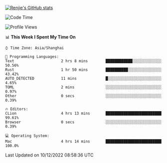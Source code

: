 [![Renjie's GitHub stats](https://github-readme-stats.vercel.app/api?username=liurenjie1024&show_icons=true&theme=chartreuse-dark)](https://github.com/anuraghazra/github-readme-stats)

<!--START_SECTION:waka-->
![Code Time](http://img.shields.io/badge/Code%20Time-391%20hrs%2050%20mins-blue)

![Profile Views](http://img.shields.io/badge/Profile%20Views-21-blue)

📊 **This Week I Spent My Time On** 

```text
⌚︎ Time Zone: Asia/Shanghai

💬 Programming Languages: 
Text                     2 hrs 8 mins        ████████████░░░░░░░░░░░░░   50.56% 
Rust                     1 hr 50 mins        ██████████░░░░░░░░░░░░░░░   43.42% 
AUTO_DETECTED            11 mins             █░░░░░░░░░░░░░░░░░░░░░░░░   4.65% 
TOML                     2 mins              ░░░░░░░░░░░░░░░░░░░░░░░░░   0.97% 
Other                    0 secs              ░░░░░░░░░░░░░░░░░░░░░░░░░   0.39%

🔥 Editors: 
CLion                    4 hrs 13 mins       █████████████████████████   99.61% 
Browser                  0 secs              ░░░░░░░░░░░░░░░░░░░░░░░░░   0.39%

💻 Operating System: 
Mac                      4 hrs 14 mins       █████████████████████████   100.0%

```


 Last Updated on 10/12/2022 08:58:36 UTC
<!--END_SECTION:waka-->

